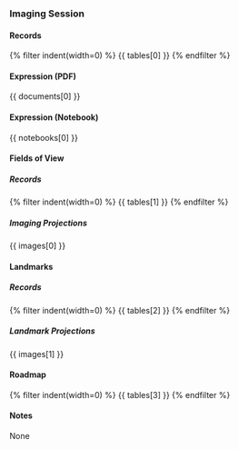 ### Imaging Session

#### Records
{% filter indent(width=0) %}
{{ tables[0] }}
{% endfilter %}

#### Expression (PDF)
{{ documents[0] }}

#### Expression (Notebook)
{{ notebooks[0] }}

#### Fields of View

##### Records
{% filter indent(width=0) %}
{{ tables[1] }}
{% endfilter %}

##### Imaging Projections
{{ images[0] }}

#### Landmarks

##### Records
{% filter indent(width=0) %}
{{ tables[2] }}
{% endfilter %}

##### Landmark Projections
{{ images[1] }}

#### Roadmap
{% filter indent(width=0) %}
{{ tables[3] }}
{% endfilter %}

#### Notes
None
